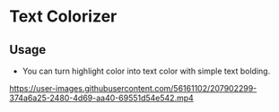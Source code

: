 # Text Colorizer

## Usage

- You can turn highlight color into text color with simple text bolding.

https://user-images.githubusercontent.com/56161102/207902299-374a6a25-2480-4d69-aa40-69551d54e542.mp4